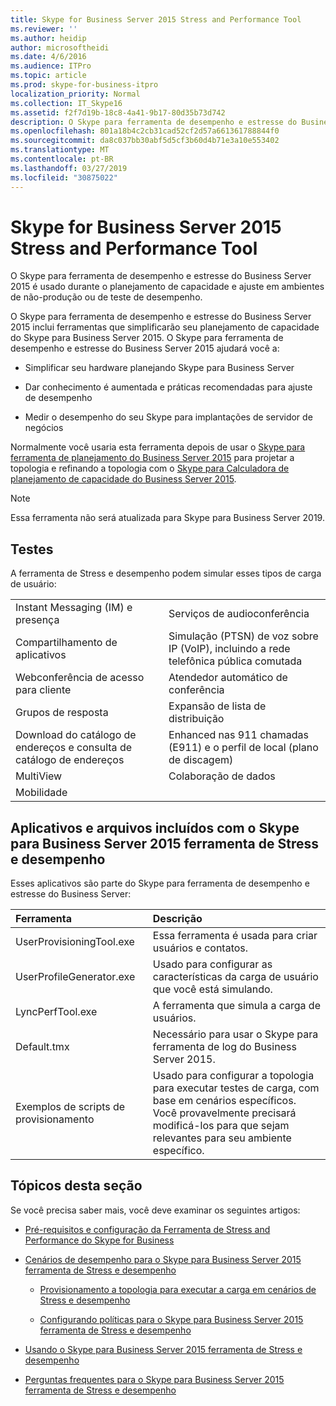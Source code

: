 ```yaml
---
title: Skype for Business Server 2015 Stress and Performance Tool
ms.reviewer: ''
ms.author: heidip
author: microsoftheidi
ms.date: 4/6/2016
ms.audience: ITPro
ms.topic: article
ms.prod: skype-for-business-itpro
localization_priority: Normal
ms.collection: IT_Skype16
ms.assetid: f2f7d19b-18c8-4a41-9b17-80d35b73d742
description: O Skype para ferramenta de desempenho e estresse do Business Server 2015 é usado durante o planejamento de capacidade e ajuste em ambientes de não-produção ou de teste de desempenho.
ms.openlocfilehash: 801a18b4c2cb31cad52cf2d57a661361788844f0
ms.sourcegitcommit: da8c037bb30abf5d5cf3b60d4b71e3a10e553402
ms.translationtype: MT
ms.contentlocale: pt-BR
ms.lasthandoff: 03/27/2019
ms.locfileid: "30875022"
---
```

# <a name="skype-for-business-server-2015-stress-and-performance-tool"></a>Skype for Business Server 2015 Stress and Performance Tool
 
O Skype para ferramenta de desempenho e estresse do Business Server 2015 é usado durante o planejamento de capacidade e ajuste em ambientes de não-produção ou de teste de desempenho.
  
O Skype para ferramenta de desempenho e estresse do Business Server 2015 inclui ferramentas que simplificarão seu planejamento de capacidade do Skype para Business Server 2015. O Skype para ferramenta de desempenho e estresse do Business Server 2015 ajudará você a:
  
- Simplificar seu hardware planejando Skype para Business Server
    
- Dar conhecimento é aumentada e práticas recomendadas para ajuste de desempenho
    
- Medir o desempenho do seu Skype para implantações de servidor de negócios
    
Normalmente você usaria esta ferramenta depois de usar o [Skype para ferramenta de planejamento do Business Server 2015](../../management-tools/planning-tool/planning-tool.md) para projetar a topologia e refinando a topologia com o [Skype para Calculadora de planejamento de capacidade do Business Server 2015](../../management-tools/capacity-planning-calculator.md). 

> [!NOTE]
> Essa ferramenta não será atualizada para Skype para Business Server 2019.
  
## <a name="tests"></a>Testes

A ferramenta de Stress e desempenho podem simular esses tipos de carga de usuário:
  
|||
|:-----|:-----|
|Instant Messaging (IM) e presença  <br/> |Serviços de audioconferência  <br/> |
|Compartilhamento de aplicativos  <br/> |Simulação (PTSN) de voz sobre IP (VoIP), incluindo a rede telefônica pública comutada  <br/> |
|Webconferência de acesso para cliente  <br/> |Atendedor automático de conferência  <br/> |
|Grupos de resposta  <br/> |Expansão de lista de distribuição  <br/> |
|Download do catálogo de endereços e consulta de catálogo de endereços  <br/> |Enhanced nas 911 chamadas (E911) e o perfil de local (plano de discagem)  <br/> |
|MultiView  <br/> |Colaboração de dados  <br/> |
|Mobilidade  <br/> ||
   
## <a name="applications-and-files-included-with-the-skype-for-business-server-2015-stress-and-performance-tool"></a>Aplicativos e arquivos incluídos com o Skype para Business Server 2015 ferramenta de Stress e desempenho

Esses aplicativos são parte do Skype para ferramenta de desempenho e estresse do Business Server:
  
|**Ferramenta**|**Descrição**|
|:-----|:-----|
|UserProvisioningTool.exe  <br/> |Essa ferramenta é usada para criar usuários e contatos.  <br/> |
|UserProfileGenerator.exe  <br/> |Usado para configurar as características da carga de usuário que você está simulando.  <br/> |
|LyncPerfTool.exe  <br/> |A ferramenta que simula a carga de usuários.  <br/> |
|Default.tmx  <br/> |Necessário para usar o Skype para ferramenta de log do Business Server 2015.  <br/> |
|Exemplos de scripts de provisionamento  <br/> |Usado para configurar a topologia para executar testes de carga, com base em cenários específicos. Você provavelmente precisará modificá-los para que sejam relevantes para seu ambiente específico.  <br/> |
   
## <a name="topics-in-this-section"></a>Tópicos desta seção

Se você precisa saber mais, você deve examinar os seguintes artigos:
  
- [Pré-requisitos e configuração da Ferramenta de Stress and Performance do Skype for Business](prerequisites-and-setup.md)
    
- [Cenários de desempenho para o Skype para Business Server 2015 ferramenta de Stress e desempenho](scenarios.md)
    
  - [Provisionamento a topologia para executar a carga em cenários de Stress e desempenho](provisioning-the-topology-to-run-load.md)
    
  - [Configurando políticas para o Skype para Business Server 2015 ferramenta de Stress e desempenho](configuring-policies.md)
    
- [Usando o Skype para Business Server 2015 ferramenta de Stress e desempenho](using-the-tool.md)
    
- [Perguntas frequentes para o Skype para Business Server 2015 ferramenta de Stress e desempenho](faq.md)
    

